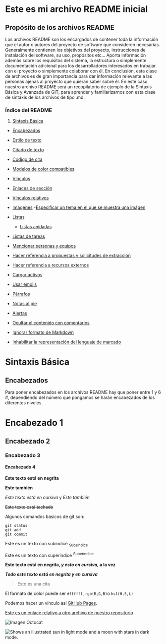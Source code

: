 # Este es mi archivo README inicial
## Propósito de los archivos README

Los archivos README son los encargados de contener toda la información que el autor o autores del proyecto de software que consideren necesarias. Generalmente contienen los objetivos del proyecto, instrucciones de instalación del software, su uso, propósitos etc... Aporta información además sobre los requisitos del sistema, la estructura o simplemente documentación adicional para los desarrolladores interesados en trabajar con el proyecto o simplemente colaborar con él. En conclusión, esta clase de archivos es de gran importancia para dar información relevante a las personas ajenas al proyecto que quieran saber sobre él. En este caso nuestro archivo README será un recopilatorio de ejemplo de la Sintaxis Básica y Avanzada de GIT, para aprender y familiarizarnos con esta clase de sintaxis de los archivos de tipo .md.

### Índice del README

1. [Sintaxis Básica](#sintaxis-básica)
   
  - [Encabezados](#encabezados)

  - [Estilo de texto](#estilo-de-texto)

  - [Citado de texto](#citado-de-texto)
  
  - [Código de cita](#código-de-cita)
  
  - [Modelos de color compatibles](#modelos-de-color-compatibles)
  
  - [Vínculos](#vínculos)
  
  - [Enlaces de sección](#enlaces-de-sección)
  
  - [Vínculos relativos](#vínculos-relativos)
  
  - [Imágenes](#imágenes)
    -[Especificar un tema en el que se muestra una imágen](#especificar-un-tema-en-el-que-se-muestra-una-imágen) 

  - [Listas](#listas)
    - [Listas anidadas](listas-anidadas)
      
  - [Listas de tareas](listas-de-tareas)
  
  - [Mencionar personas y equipos](#mencionar-personas-y-equipos)
  
  - [Hacer referencia a propuestas y solicitudes de extracción](#hacer-referencia-a-propuestas-y-solicitudes-de-extracción)
  
  - [Hacer referencia a recursos externos](#hacer-referencia-a-recursos-externos)
  
  - [Cargar activos](#cargar-activos)
  
  - [Usar emojis](#usar-emojis)
  
  - [Párrafos](#párrafos)
  
  - [Notas al pie](#notas-al-pie)
  
  - [Alertas](#alertas)
  
  - [Ocultar el contenido con comentarios](#ocultar-el-contenido-con-comentarios)
  
  - [Ignorar formato de Markdown](#ignorar-formato-de-markdown)
  
  - [Inhabilitar la representación del lenguaje de marcado](#inhabilitar-la-representación-del-lenguaje-de-marcado)



# Sintaxis Básica

## Encabezados

Para poner encabezados en los archivos README hay que poner entre 1 y 6 #, dependiendo del número que pongamos se harán encabezados de los diferentes niveles.

# Encabezado 1
## Encabezado 2
### Encabezado 3
#### Encabezado 4




**Este texto está en negrita**

__Este también__

*Este texto está en cursiva* y _Este también_

~~Este texto está tachado~~

Algunos comandos básicos de git son:
```
git status
git add
git commit
```

Este es un texto con subíndice <sub>Subsíndice</sub>

Este es un texto con superíndice <sup>Superíndice</sup>

**Este texto está en negrita, _y esto en cursiva,_ a la vez**

***Todo este texto está en negrita y en cursiva***

> Esto es una cita

El formato de color puede ser `#ffffff`, `rgb(R,G,B)`o `hsl(H,S,L)`

Podemos hacer un vínculo así [GitHub Pages](https://pages.github.com/).

[Este es un enlace relativo a otro archivo de nuestro repositorio](lib/estilos.css)

![Imagen Octocat](https://myoctocat.com/assets/images/base-octocat.svg)

<picture>
  <source media="(prefers-color-scheme: dark)" srcset="https://user-images.githubusercontent.com/25423296/163456776-7f95b81a-f1ed-45f7-b7ab-8fa810d529fa.png">
  <source media="(prefers-color-scheme: light)" srcset="https://user-images.githubusercontent.com/25423296/163456779-a8556205-d0a5-45e2-ac17-42d089e3c3f8.png">
  <img alt="Shows an illustrated sun in light mode and a moon with stars in dark mode." src="https://user-images.githubusercontent.com/25423296/163456779-a8556205-d0a5-45e2-ac17-42d089e3c3f8.png">
</picture>






